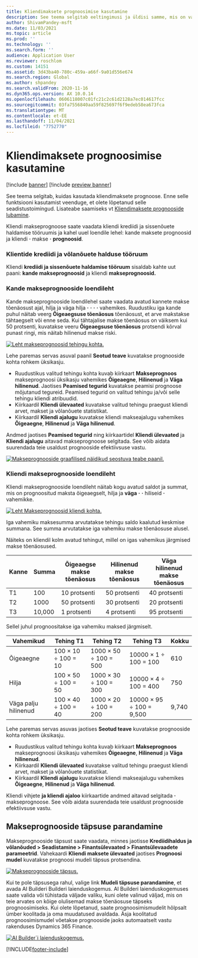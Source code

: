 ```yaml
---
title: Kliendimaksete prognoosimise kasutamine
description: See teema selgitab eeltingimusi ja üldisi samme, mis on vajalikud Finance'i ülevaadete prooviversiooni kasutamiseks.
author: ShivamPandey-msft
ms.date: 11/03/2021
ms.topic: article
ms.prod: ''
ms.technology: ''
ms.search.form: ''
audience: Application User
ms.reviewer: roschlom
ms.custom: 14151
ms.assetid: 3d43ba40-780c-459a-a66f-9a01d556e674
ms.search.region: Global
ms.author: shpandey
ms.search.validFrom: 2020-11-16
ms.dyn365.ops.version: AX 10.0.14
ms.openlocfilehash: 0606118007c01fc21c2c61d2128a7ec014617fcc
ms.sourcegitcommit: 03fa7556840aa59f825697f6f9edeb58ea673fca
ms.translationtype: MT
ms.contentlocale: et-EE
ms.lasthandoff: 11/04/2021
ms.locfileid: "7752770"
---
```

# <a name="use-customer-payment-predictions"></a>Kliendimaksete prognoosimise kasutamine

[!include [banner](../includes/banner.md)]
[!include [preview banner](../includes/preview-banner.md)]

See teema selgitab, kuidas kasutada kliendimaksete prognoose. Enne selle funktsiooni kasutamist veenduge, et olete lõpetanud selle seadistustoimingud. Lisateabe saamiseks vt [Kliendimaksete prognooside lubamine](enable-cust-paymnt-prediction.md).

Kliendi makseprognoose saate vaadata kliendi krediidi ja sissenõuete haldamise tööruumis ja kahel uuel loendile lehel: kande maksete prognoosid ja kliendi **·** makse **·** **prognoosid**.

### <a name="manage-customer-credit-and-collections-workspace"></a>Klientide krediidi ja võlanõuete halduse tööruum

Kliendi **krediidi ja sissenõuete haldamise tööruum** sisaldab kahte uut paani: **kande makseprognoosid** ja kliendi **makseprognoosid.**

### <a name="transaction-payment-predictions-list-page"></a>Kande makseprognooside loendileht

Kande makseprognooside loendilehel saate vaadata avatud kannete makse tõenäosust ajal, hilja ja väga hilja **·** **·** **·** **·** vahemikes. Ruudustiku iga kande puhul näitab veerg **Õigeaegsuse tõenäosus** tõenäosust, et arve makstakse tähtaegselt või enne seda. Kui tähtajalise makse tõenäosus on väiksem kui 50 protsenti, kuvatakse veeru **Õigeaegsuse tõenäosus** protsendi kõrval punast ringi, mis näitab hilinenud makse riski.

[![ Leht makseprognoosid tehingu kohta.](./media/payment-predictions-per-transaction.png)](./media/payment-predictions-per-transaction.png)

Lehe paremas servas asuval paanil **Seotud teave** kuvatakse prognooside kohta rohkem üksikasju.

- Ruudustikus valitud tehingu kohta kuvab kiirkaart **Makseprognoos** makseprognoosi üksikasju vahemikes **Õigeaegne**, **Hilinenud** ja **Väga hilinenud**. Jaotises **Peamised tegurid** kuvatakse peamisi prognoose mõjutanud tegureid. Peamised tegurid on valitud tehingu ja/või selle tehingu kliendi atribuudid.
- Kiirkaardil **Kliendi ülevaated** kuvatakse valitud tehingu praegust kliendi arvet, makset ja võlanõuete statistikat.
- Kiirkaardil **Kliendi ajalugu** kuvatakse kliendi makseajalugu vahemikes **Õigeaegne**, **Hilinenud** ja **Väga hilinenud**.

Andmed jaotises **Peamised tegurid** ning kiirkaartidel **Kliendi ülevaated** ja **Kliendi ajalugu** aitavad makseprognoose selgitada. See võib aidata suurendada teie usaldust prognooside efektiivsuse vastu.

[![ Makseprognooside graafilised näidikud seostuva teabe paanil.](./media/payment-prediction-gauges.png)](./media/payment-prediction-gauges.png)

### <a name="customer-payment-predictions-list-page"></a>Kliendi makseprognooside loendileht

Kliendi makseprognooside loendileht näitab kogu avatud saldot ja summat, mis on prognoositud maksta õigeaegselt, hilja ja **väga** **·** **·** hiliseid **·** vahemikke.

[![ Leht Makseprognoosid kliendi kohta.](./media/payment-predictions-per-transaction-02.png)](./media/payment-predictions-per-transaction-02.png)

Iga vahemiku maksesumma arvutatakse tehingu saldo kaalutud keskmise summana. See summa arvutatakse iga vahemiku makse tõenäosuse alusel.

Näiteks on kliendil kolm avatud tehingut, millel on igas vahemikus järgmised makse tõenäosused.

| Kanne | Summa | Õigeaegse makse tõenäosus | Hilinenud makse tõenäosus | Väga hilinenud makse tõenäosus |
|-------------|--------|-----------------------------|--------------------------|-------------------------------|
| T1          | 100    | 10 protsenti                  | 50 protsenti               | 40 protsenti                    |
| T2          | 1000  | 50 protsenti                  | 30 protsenti               | 20 protsenti                    |
| T3          | 10,000 | 1 protsenti                   | 4 protsenti                | 95 protsenti                    |

Sellel juhul prognoositakse iga vahemiku maksed järgmiselt.

| Vahemikud   | Tehing T1      | Tehing T2         | Tehing T3            | Kokku |
|-----------|---------------------|------------------------|---------------------------|-------|
| Õigeaegne   | 100 × 10 ÷ 100 = 10 | 1000 × 50 ÷ 100 = 500 | 10000 × 1 ÷ 100 = 100    | 610   |
| Hilja      | 100 × 50 ÷ 100 = 50 | 1000 × 30 ÷ 100 = 300 | 10000 × 4 ÷ 100 = 400    | 750   |
| Väga palju hilinenud | 100 × 40 ÷ 100 = 40 | 1000 × 20 ÷ 100 = 200 | 10000 × 95 ÷ 100 = 9,500 | 9,740 |

Lehe paremas servas asuvas jaotises **Seotud teave** kuvatakse prognooside kohta rohkem üksikasju.

- Ruudustikus valitud tehingu kohta kuvab kiirkaart **Makseprognoos** makseprognoosi üksikasju vahemikes **Õigeaegne**, **Hilinenud** ja **Väga hilinenud**.
- Kiirkaardil **Kliendi ülevaated** kuvatakse valitud tehingu praegust kliendi arvet, makset ja võlanõuete statistikat.
- Kiirkaardil **Kliendi ajalugu** kuvatakse kliendi makseajalugu vahemikes **Õigeaegne**, **Hilinenud** ja **Väga hilinenud**.

Kliendi vihjete **ja kliendi ajaloo** kiirkaartide andmed aitavad selgitada **·** makseprognoose. See võib aidata suurendada teie usaldust prognooside efektiivsuse vastu.

## <a name="improving-the-accuracy-of-payment-predictions"></a>Makseprognooside täpsuse parandamine

Makseprognooside täpsust saate vaadata, minnes jaotisse **Krediidihaldus ja võlanõuded \> Seadistamine \> Finantsülevaated \> Finantsülevaadete parameetrid**. Vahekaardi **Kliendi maksete ülevaated** jaotises **Prognoosi mudel** kuvatakse prognoosi mudeli täpsus protsendina.

[![ Makseprognooside täpsus.](./media/finance-insights-parameters-accuracy-2nd.png)](./media/finance-insights-parameters-accuracy-2nd.png)

Kui te pole täpsusega rahul, valige link **Mudeli täpsuse parandamine**, et avada AI Builderi Builderi laienduskogemus. AI Builderi laienduskogemuses saate valida või tühistada väljade valiku, kuni olete valinud väljad, mis on teie arvates on kõige olulisemad makse tõenäosuse täpseks prognoosimiseks. Kui olete lõpetanud, saate prognoosimismudelit hõlpsalt ümber koolitada ja oma muudatused avaldada. Äsja koolitatud prognoosimismudel võetakse prognooside jaoks automaatselt vastu rakenduses Dynamics 365 Finance.

[![ AI Builder`i laienduskogemus.](./media/ai-builder.png)](./media/ai-builder.png)

[!INCLUDE[footer-include](../../includes/footer-banner.md)]
